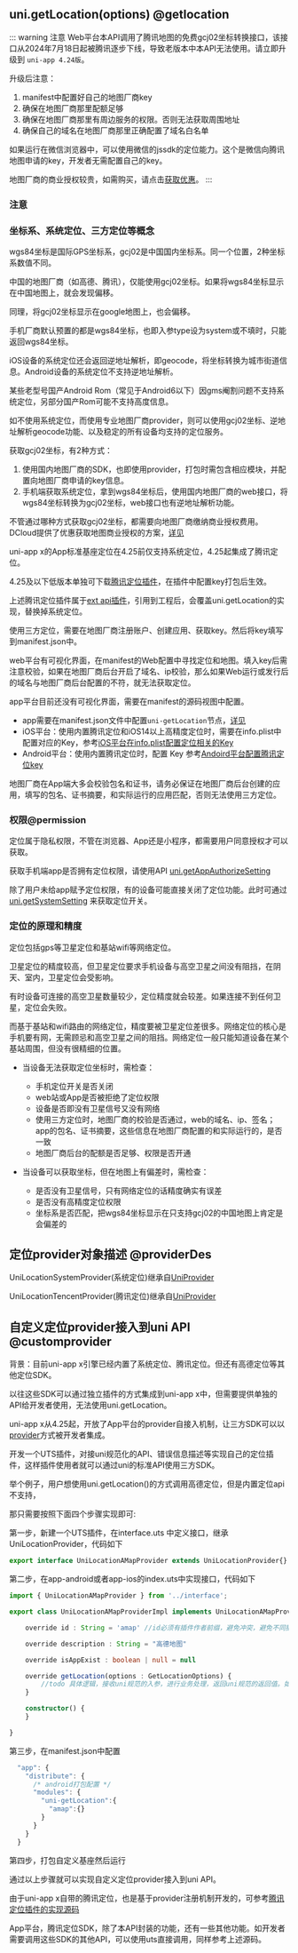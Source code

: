 ## uni.getLocation(options) @getlocation

<!-- UTSAPIJSON.getLocation.description -->

::: warning 注意
Web平台本API调用了腾讯地图的免费gcj02坐标转换接口，该接口从2024年7月18日起被腾讯逐步下线，导致老版本中本API无法使用。请立即升级到 `uni-app 4.24版`。

升级后注意：
1. manifest中配置好自己的地图厂商key
2. 确保在地图厂商那里配额足够
3. 确保在地图厂商那里有周边服务的权限。否则无法获取周围地址
4. 确保自己的域名在地图厂商那里正确配置了域名白名单

如果运行在微信浏览器中，可以使用微信的jssdk的定位能力。这个是微信向腾讯地图申请的key，开发者无需配置自己的key。

地图厂商的商业授权较贵，如需购买，请点击[获取优惠](https://ask.dcloud.net.cn/explore/map/)。
:::

<!-- UTSAPIJSON.getLocation.compatibility -->

<!-- UTSAPIJSON.getLocation.param -->

<!-- UTSAPIJSON.getLocation.returnValue -->

### 注意

### 坐标系、系统定位、三方定位等概念

wgs84坐标是国际GPS坐标系，gcj02是中国国内坐标系。同一个位置，2种坐标系数值不同。

中国的地图厂商（如高德、腾讯），仅能使用gcj02坐标。如果将wgs84坐标显示在中国地图上，就会发现偏移。

同理，将gcj02坐标显示在google地图上，也会偏移。

手机厂商默认预置的都是wgs84坐标，也即入参type设为system或不填时，只能返回wgs84坐标。

iOS设备的系统定位还会返回逆地址解析，即geocode，将坐标转换为城市街道信息。Android设备的系统定位不支持逆地址解析。

某些老型号国产Android Rom（常见于Android6以下）因gms阉割问题不支持系统定位，另部分国产Rom可能不支持高度信息。

如不使用系统定位，而使用专业地图厂商provider，则可以使用gcj02坐标、逆地址解析geocode功能、以及稳定的所有设备均支持的定位服务。

获取gcj02坐标，有2种方式：
1. 使用国内地图厂商的SDK，也即使用provider，打包时需包含相应模块，并配置向地图厂商申请的key信息。
2. 手机端获取系统定位，拿到wgs84坐标后，使用国内地图厂商的web接口，将wgs84坐标转换为gcj02坐标，web接口也有逆地址解析功能。

不管通过哪种方式获取gcj02坐标，都需要向地图厂商缴纳商业授权费用。DCloud提供了优惠获取地图商业授权的方案，[详见](https://uniapp.dcloud.net.cn/tutorial/app-geolocation.html#lic)

uni-app x的App标准基座定位在4.25前仅支持系统定位，4.25起集成了腾讯定位。

4.25及以下低版本单独可下载[腾讯定位插件](https://ext.dcloud.net.cn/plugin?id=14569)，在插件中配置key打包后生效。

上述腾讯定位插件属于[ext api插件](https://uniapp.dcloud.net.cn/api/extapi.html)，引用到工程后，会覆盖uni.getLocation的实现，替换掉系统定位。

使用三方定位，需要在地图厂商注册账户、创建应用、获取key。然后将key填写到manifest.json中。

web平台有可视化界面，在manifest的Web配置中寻找定位和地图。填入key后需注意校验，如果在地图厂商后台开启了域名、ip校验，那么如果Web运行或发行后的域名与地图厂商后台配置的不符，就无法获取定位。

app平台目前还没有可视化界面，需要在manifest的源码视图中配置。

- app需要在manifest.json文件中配置`uni-getLocation`节点，[详见](../collocation/manifest-modules.md#uni-getLocation)
- iOS平台：使用内置腾讯定位和iOS14以上高精度定位时，需要在info.plist中配置对应的Key，参考[iOS平台在info.plist配置定位相关的Key](../collocation/manifest-modules.md#uni-getlocation-key)
- Android平台：使用内置腾讯定位时，配置 Key 参考[Andoird平台配置腾讯定位key](../collocation/manifest-modules.md#uni-getlocation-android-key)


地图厂商在App端大多会校验包名和证书，请务必保证在地图厂商后台创建的应用，填写的包名、证书摘要，和实际运行的应用匹配，否则无法使用三方定位。

### 权限@permission

定位属于隐私权限，不管在浏览器、App还是小程序，都需要用户同意授权才可以获取。

获取手机端app是否拥有定位权限，请使用API [uni.getAppAuthorizeSetting](get-app-authorize-setting.md)

除了用户未给app赋予定位权限，有的设备可能直接关闭了定位功能。此时可通过 [uni.getSystemSetting](get-system-setting.md) 来获取定位开关。

### 定位的原理和精度

定位包括gps等卫星定位和基站wifi等网络定位。

卫星定位的精度较高，但卫星定位要求手机设备与高空卫星之间没有阻挡，在阴天、室内，卫星定位会受影响。

有时设备可连接的高空卫星数量较少，定位精度就会较差。如果连接不到任何卫星，定位会失败。

而基于基站和wifi路由的网络定位，精度要被卫星定位差很多。网络定位的核心是手机要有网，无需顾忌和高空卫星之间的阻挡。网络定位一般只能知道设备在某个基站周围，但没有很精细的位置。

- 当设备无法获取定位坐标时，需检查：
	* 手机定位开关是否关闭
	* web站或App是否被拒绝了定位权限
	* 设备是否即没有卫星信号又没有网络
	* 使用三方定位时，地图厂商的校验是否通过，web的域名、ip、签名；app的包名、证书摘要，这些信息在地图厂商配置的和实际运行的，是否一致
	* 地图厂商后台的配额是否足够、权限是否开通

- 当设备可以获取坐标，但在地图上有偏差时，需检查：
	* 是否没有卫星信号，只有网络定位的话精度确实有误差
	* 是否没有高精度定位权限
	* 坐标系是否匹配，把wgs84坐标显示在只支持gcj02的中国地图上肯定是会偏差的

<!-- UTSAPIJSON.getLocation.tutorial -->

<!-- UTSAPIJSON.getLocation.example -->

<!-- UTSAPIJSON.general_type.name -->

<!-- UTSAPIJSON.general_type.param -->


## 定位provider对象描述 @providerDes

UniLocationSystemProvider(系统定位)继承自[UniProvider](./provider.md#uniprovider)

UniLocationTencentProvider(腾讯定位)继承自[UniProvider](./provider.md#uniprovider)

## 自定义定位provider接入到uni API @customprovider

背景：目前uni-app x引擎已经内置了系统定位、腾讯定位。但还有高德定位等其他定位SDK。

以往这些SDK可以通过独立插件的方式集成到uni-app x中，但需要提供单独的API给开发者使用，无法使用uni.getLocation。

uni-app x从4.25起，开放了App平台的provider自接入机制，让三方SDK可以以[provider](./provider.md)方式被开发者集成。

开发一个UTS插件，对接uni规范化的API、错误信息描述等实现自己的定位插件，这样插件使用者就可以通过uni的标准API使用三方SDK。

举个例子，用户想使用uni.getLocation()的方式调用高德定位，但是内置定位api不支持，

那只需要按照下面四个步骤实现即可:

第一步，新建一个UTS插件，在interface.uts 中定义接口，继承 UniLocationProvider，代码如下

```ts
export interface UniLocationAMapProvider extends UniLocationProvider{}
```

第二步，在app-android或者app-ios的index.uts中实现接口，代码如下

```ts
import { UniLocationAMapProvider } from '../interface';

export class UniLocationAMapProviderImpl implements UniLocationAMapProvider{

	override id : String = 'amap' //id必须有插件作者前缀，避免冲突，避免不同插件作者的插件id重名

	override description : String = "高德地图"

	override isAppExist : boolean | null = null

	override getLocation(options : GetLocationOptions) {
		//todo 具体逻辑，接收uni规范的入参，进行业务处理，返回uni规范的返回值。如遇到错误，按uni的规范返回错误码
	}

	constructor() {
	}

}
```

第三步，在manifest.json中配置

```ts
  "app": {
    "distribute": {
      /* android打包配置 */
      "modules": {
        "uni-getLocation":{
          "amap":{}
        }
      }
    }
  }
```

第四步，打包自定义基座然后运行

通过以上步骤就可以实现自定义定位provider接入到uni API。

由于uni-app x自带的腾讯定位，也是基于provider注册机制开发的，可参考[腾讯定位插件的实现源码](https://gitcode.net/dcloud/uni-api/-/tree/alpha/uni_modules/uni-getLocation-tencent)

App平台，腾讯定位SDK，除了本API封装的功能，还有一些其他功能。如开发者需要调用这些SDK的其他API，可以使用uts直接调用，同样参考上述源码。
